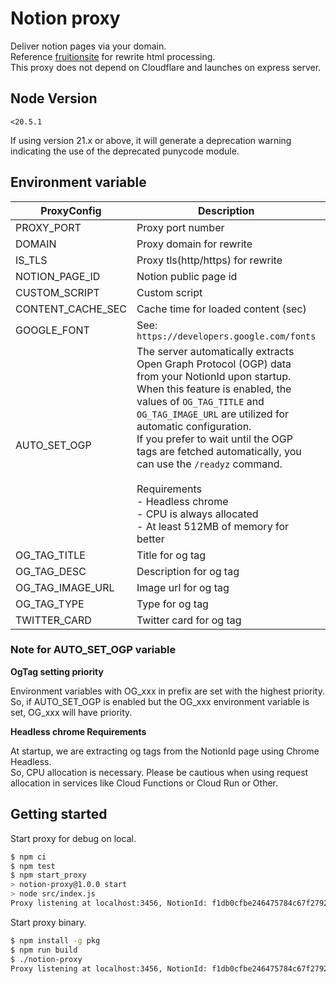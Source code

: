 # Notion proxy

Deliver notion pages via your domain.  
Reference [fruitionsite](https://github.com/stephenou/fruitionsite) for rewrite html processing.  
This proxy does not depend on Cloudflare and launches on express server.

## Node Version

`<20.5.1`

If using version 21.x or above, it will generate a deprecation warning indicating the use of the deprecated punycode module.

## Environment variable

| ProxyConfig       | Description                                                                                                                                                                                                                                                                                                                                                                                                                                                       | Default                            |
|-------------------|-------------------------------------------------------------------------------------------------------------------------------------------------------------------------------------------------------------------------------------------------------------------------------------------------------------------------------------------------------------------------------------------------------------------------------------------------------------------|------------------------------------|
| PROXY_PORT        | Proxy port number                                                                                                                                                                                                                                                                                                                                                                                                                                                 | "3456"                             |
| DOMAIN            | Proxy domain for rewrite                                                                                                                                                                                                                                                                                                                                                                                                                                          | "localhost:3456"                   |
| IS_TLS            | Proxy tls(http/https) for rewrite                                                                                                                                                                                                                                                                                                                                                                                                                                 | "false"                            |
| NOTION_PAGE_ID    | Notion public page id                                                                                                                                                                                                                                                                                                                                                                                                                                             | "f1db0cfbe246475784c67f279289abea" |
| CUSTOM_SCRIPT     | Custom script                                                                                                                                                                                                                                                                                                                                                                                                                                                     | ""                                 |
| CONTENT_CACHE_SEC | Cache time for loaded content (sec)                                                                                                                                                                                                                                                                                                                                                                                                                               | "300"                              |
| GOOGLE_FONT       | See: `https://developers.google.com/fonts`                                                                                                                                                                                                                                                                                                                                                                                                                        | ""                                 |
| AUTO_SET_OGP      | The server automatically extracts Open Graph Protocol (OGP) data from your NotionId upon startup. <br/>When this feature is enabled, the values of `OG_TAG_TITLE` and `OG_TAG_IMAGE_URL` are utilized for automatic configuration.<br/>If you prefer to wait until the OGP tags are fetched automatically, you can use the `/readyz` command.<br/><br/>Requirements<br/>- Headless chrome<br/>- CPU is always allocated<br/>- At least 512MB of memory for better | "false"                            |
| OG_TAG_TITLE      | Title for og tag                                                                                                                                                                                                                                                                                                                                                                                                                                                  | ""                                 |
| OG_TAG_DESC       | Description for og tag                                                                                                                                                                                                                                                                                                                                                                                                                                            | ""                                 |
| OG_TAG_IMAGE_URL  | Image url for og tag                                                                                                                                                                                                                                                                                                                                                                                                                                              | ""                                 |
| OG_TAG_TYPE       | Type for og tag                                                                                                                                                                                                                                                                                                                                                                                                                                                   | "website"                          |
| TWITTER_CARD      | Twitter card for og tag                                                                                                                                                                                                                                                                                                                                                                                                                                           | "summary_large_image"              |

### Note for AUTO_SET_OGP variable

**OgTag setting priority**

Environment variables with OG_xxx in prefix are set with the highest priority.   
So, if AUTO_SET_OGP is enabled but the OG_xxx environment variable is set, OG_xxx will have priority.

**Headless chrome Requirements**

At startup, we are extracting og tags from the NotionId page using Chrome Headless.  
So, CPU allocation is necessary. Please be cautious when using request allocation in services like Cloud Functions or Cloud Run or Other.

## Getting started

Start proxy for debug on local.

```bash
$ npm ci
$ npm test
$ npm start_proxy
> notion-proxy@1.0.0 start
> node src/index.js
Proxy listening at localhost:3456, NotionId: f1db0cfbe246475784c67f279289abea
```

Start proxy binary.

```bash
$ npm install -g pkg
$ npm run build
$ ./notion-proxy
Proxy listening at localhost:3456, NotionId: f1db0cfbe246475784c67f279289abea
```